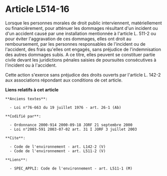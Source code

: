 # Article L514-16

Lorsque les personnes morales de droit public interviennent, matériellement ou financièrement, pour atténuer les dommages
résultant d'un incident ou d'un accident causé par une installation mentionnée à l'article L. 511-2 ou pour éviter
l'aggravation de ces dommages, elles ont droit au remboursement, par les personnes responsables de l'incident ou de
l'accident, des frais qu'elles ont engagés, sans préjudice de l'indemnisation des autres dommages subis. A ce titre, elles
peuvent se constituer partie civile devant les juridictions pénales saisies de poursuites consécutives à l'incident ou à
l'accident. 

Cette action s'exerce sans préjudice des droits ouverts par l'article L. 142-2 aux associations répondant aux conditions de
cet article.

**Liens relatifs à cet article**

	**Anciens textes**:

	  - Loi n°76-663 du 19 juillet 1976 - art. 26-1 (Ab)

	**Codifié par**:

	  - Ordonnance 2000-914 2000-09-18 JORF 21 septembre 2000
	  - Loi n°2003-591 2003-07-02 art. 31 I JORF 3 juillet 2003

	**Cite**:

	  - Code de l'environnement - art. L142-2 (V)
	  - Code de l'environnement - art. L511-2 (V)

	**Liens**:

	  - SPEC_APPLI: Code de l'environnement - art. L511-1 (M)
